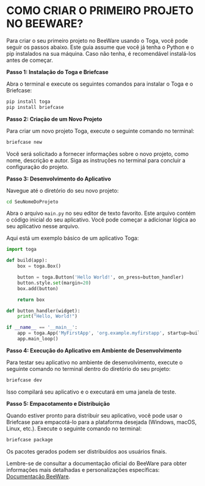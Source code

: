 # COMO CRIAR O PRIMEIRO PROJETO NO BEEWARE?
Para criar o seu primeiro projeto no BeeWare usando o Toga, você pode seguir os passos abaixo. Este guia assume que você já tenha o Python e o pip instalados na sua máquina. Caso não tenha, é recomendável instalá-los antes de começar.

**Passo 1: Instalação do Toga e Briefcase**

Abra o terminal e execute os seguintes comandos para instalar o Toga e o Briefcase:

```bash
pip install toga
pip install briefcase
```

**Passo 2: Criação de um Novo Projeto**

Para criar um novo projeto Toga, execute o seguinte comando no terminal:

```bash
briefcase new
```

Você será solicitado a fornecer informações sobre o novo projeto, como nome, descrição e autor. Siga as instruções no terminal para concluir a configuração do projeto.

**Passo 3: Desenvolvimento do Aplicativo**

Navegue até o diretório do seu novo projeto:

```bash
cd SeuNomeDoProjeto
```

Abra o arquivo `main.py` no seu editor de texto favorito. Este arquivo contém o código inicial do seu aplicativo. Você pode começar a adicionar lógica ao seu aplicativo nesse arquivo.

Aqui está um exemplo básico de um aplicativo Toga:

```python
import toga

def build(app):
    box = toga.Box()

    button = toga.Button('Hello World!', on_press=button_handler)
    button.style.set(margin=20)
    box.add(button)

    return box

def button_handler(widget):
    print("Hello, World!")

if __name__ == '__main__':
    app = toga.App('MyFirstApp', 'org.example.myfirstapp', startup=build)
    app.main_loop()
```

**Passo 4: Execução do Aplicativo em Ambiente de Desenvolvimento**

Para testar seu aplicativo no ambiente de desenvolvimento, execute o seguinte comando no terminal dentro do diretório do seu projeto:

```bash
briefcase dev
```

Isso compilará seu aplicativo e o executará em uma janela de teste.

**Passo 5: Empacotamento e Distribuição**

Quando estiver pronto para distribuir seu aplicativo, você pode usar o Briefcase para empacotá-lo para a plataforma desejada (Windows, macOS, Linux, etc.). Execute o seguinte comando no terminal:

```bash
briefcase package
```

Os pacotes gerados podem ser distribuídos aos usuários finais.

Lembre-se de consultar a documentação oficial do BeeWare para obter informações mais detalhadas e personalizações específicas: [Documentação BeeWare](https://docs.beeware.org/en/latest/index.html).